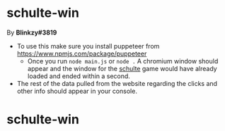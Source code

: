 # schulte-win
By <b>Blinkzy#3819</b>
* To use this make sure you install puppeteer from https://www.npmjs.com/package/puppeteer
  * Once you run `node main.js` or `node .` A chromium window should appear and the window for the [schulte](https://drafterleo.github.io/schulte/) game would have already loaded and ended within a second.
 * The rest of the data pulled from the website regarding the clicks and other info should appear in your console.
# schulte-win
